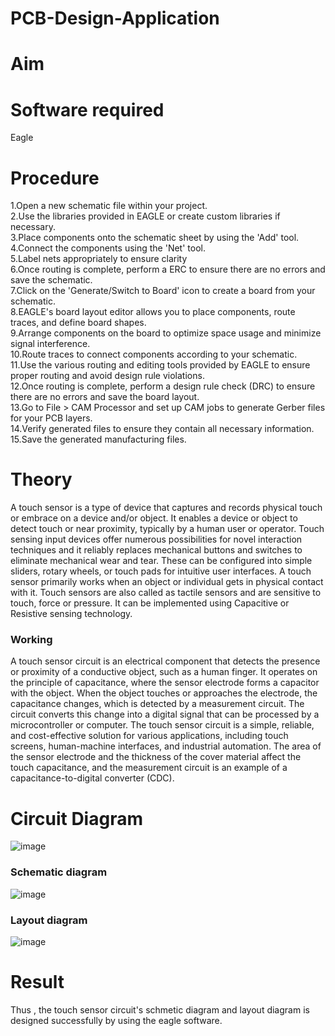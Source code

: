 # PCB-Design-Application
# Aim


# Software required
Eagle

# Procedure
1.Open a new schematic file within your project.</br>
2.Use the libraries provided in EAGLE or create custom libraries if necessary.</br>
3.Place components onto the schematic sheet by using the 'Add' tool.</br>
4.Connect the components using the 'Net' tool.</br>
5.Label nets appropriately to ensure clarity</br>
6.Once routing is complete, perform a ERC to ensure there are no errors and save the schematic.</br>
7.Click on the 'Generate/Switch to Board' icon to create a board from your schematic.</br>
8.EAGLE's board layout editor allows you to place components, route traces, and define board shapes.</br>
9.Arrange components on the board to optimize space usage and minimize signal interference.</br>
10.Route traces to connect components according to your schematic.</br>
11.Use the various routing and editing tools provided by EAGLE to ensure proper routing and avoid design rule violations.</br>
12.Once routing is complete, perform a design rule check (DRC) to ensure there are no errors and save the board layout.</br>
13.Go to File > CAM Processor and set up CAM jobs to generate Gerber files for your PCB layers.</br>
14.Verify generated files to ensure they contain all necessary information.</br>
15.Save the generated manufacturing files.</br>

# Theory
A touch sensor is a type of device that captures and records physical touch or embrace on a device and/or object. It enables a device or object to detect touch or near proximity, typically by a human user or operator. Touch sensing input devices offer numerous possibilities for novel interaction techniques and it reliably replaces mechanical buttons and switches to eliminate mechanical wear and tear. These can be configured into simple sliders, rotary wheels, or touch pads for intuitive user interfaces. A touch sensor primarily works when an object or individual gets in physical contact with it. Touch sensors are also called as tactile sensors and are sensitive to touch, force or pressure. It can be implemented using Capacitive or Resistive sensing technology.










### Working 

A touch sensor circuit is an electrical component that detects the presence or proximity of a conductive object, such as a human finger. It operates on the principle of capacitance, where the sensor electrode forms a capacitor with the object. When the object touches or approaches the electrode, the capacitance changes, which is detected by a measurement circuit. The circuit converts this change into a digital signal that can be processed by a microcontroller or computer. The touch sensor circuit is a simple, reliable, and cost-effective solution for various applications, including touch screens, human-machine interfaces, and industrial automation. The area of the sensor electrode and the thickness of the cover material affect the touch capacitance, and the measurement circuit is an example of a capacitance-to-digital converter (CDC).




# Circuit Diagram

![image](https://github.com/keerthanajayasri/PCB-Design-Application/assets/121163440/ac35f4d7-f03d-421b-b284-05f8460f091c)


### Schematic diagram


![image](https://github.com/keerthanajayasri/PCB-Design-Application/assets/121163440/af5f6eee-cb2a-44ee-8e3d-259b3115e4d6)




### Layout diagram
![image](https://github.com/keerthanajayasri/PCB-Design-Application/assets/121163440/2bd8aada-3a24-487c-97cf-133bf6434286)



# Result
Thus , the touch sensor circuit's schmetic diagram and layout diagram is designed successfully by using the eagle software.

